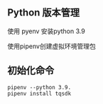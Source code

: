 ## Python 版本管理

使用 pyenv 安装python 3.9

使用pipenv创建虚拟环境管理包

## 初始化命令

```
pipenv --python 3.9.
pipenv install tqsdk  
```

